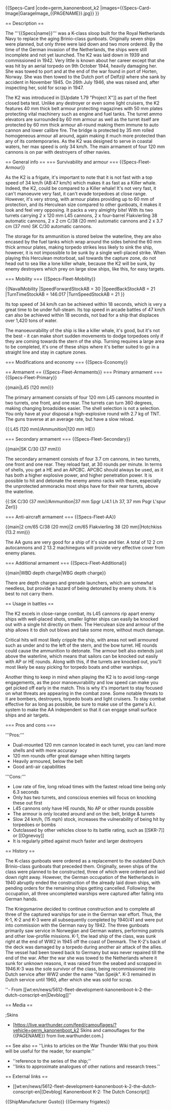 {{Specs-Card
|code=germ_kanonenboot_k2
|images={{Specs-Card-Image|GarageImage_{{PAGENAME}}.jpg}}
}}

== Description ==
<!-- ''In the first part of the description, cover the history of the ship's creation and military application. In the second part, tell the reader about using this ship in the game. Add a screenshot: if a beginner player has a hard time remembering vehicles by name, a picture will help them identify the ship in question.'' -->
The '''{{Specs|name}}''' was a K-class sloop built for the Royal Netherlands Navy to replace the aging Brinio-class gunboats. Originally seven ships were planned, but only three were laid down and two more ordered. By the time of the German invasion of the Netherlands, the ships were still incomplete and not yet launched. The K2 was laid down in 1939 and commissioned in 1942. Very little is known about her career except that she was hit by an aerial torpedo on 9th October 1944, heavily damaging her. She was towed to port and at the end of the war found in port of Horten, Norway. She was then towed to the Dutch port of Delfzijl where she sank by accident in November 1945. On 26th July 1946, she was raised and, after inspecting her, sold for scrap in 1947.

The K2 was introduced in [[Update 1.79 "Project X"]] as part of the fleet closed beta test. Unlike any destroyer or even some light cruisers, the K2 features 40 mm thick belt armour protecting magazines with 50 mm plates protecting vital machinery such as engine and fuel tanks. The turret ammo elevators are surrounded by 60 mm armour as well as the turret itself are protected by 60 mm thick armour all-round making them immune to auto cannon and lower calibre fire. The bridge is protected by 35 mm rolled homogeneous armour all around, again making it much more protected than any of its contemporaries. As the K2 was designed to serve in coastal waters, her max speed is only 34 km/h. The main armament of four 120 mm cannons is on par with destroyers of other navies.

== General info ==
=== Survivability and armour ===
{{Specs-Fleet-Armour}}
<!-- ''Talk about the vehicle's armour. Note the most well-defended and most vulnerable zones, e.g. the ammo magazine. Evaluate the composition of components and assemblies responsible for movement and manoeuvrability. Evaluate the survivability of the primary and secondary armaments separately. Don't forget to mention the size of the crew, which plays an important role in fleet mechanics. Save tips on preserving survivability for the "Usage in battles" section. If necessary, use a graphical template to show the most well-protected or most vulnerable points in the armour.'' -->

As the K2 is a frigate, it's important to note that it is not fast with a top speed of 34 km/h (AB:47 km/h) which makes it as fast as a Killer whale. Indeed, the K2, could be compared to a Killer whale!
It's not very fast, it can't manoeuvre very fast, it can't evade torpedoes at close range. However, it's very strong, with armour plates providing up to 60 mm of protection, and its Herculean size compared to other gunboats, it makes it look and feel very opposing. It packs a very almighty bite! With its two turrets carrying 2 x 120 mm L45 cannons, 2 x four-barrel Flakvierling 38 automatic cannons, 2 x 2 cm C/38 (20 mm) automatic cannons and 2 x 3.7 cm (37 mm) SK C/30 automatic cannons.

The storage for its ammunition is stored below the waterline, they are also encased by the fuel tanks which wrap around the sides behind the 60 mm thick armour plates, making torpedo strikes less likely to sink the ship, however, it is not impossible to be sunk by a single well-placed strike.
When playing this Herculean motorboat, sail towards the capture zone, do not head out to sea like a lone killer whale, because the K2 will be sunk, by enemy destroyers which prey on large slow ships, like this, for easy targets.

=== Mobility ===
{{Specs-Fleet-Mobility}}
<!-- ''Write about the ship's mobility. Evaluate its power and manoeuvrability, rudder rerouting speed, stopping speed at full tilt, with its maximum forward and reverse speed.'' -->

{{NavalMobility
|SpeedForwardStockAB = 30
|SpeedBackStockAB = 21
|TurnTimeStockAB = 146.017
|TurnSpeedStockAB = 21
}}

Its top speed of 34 km/h can be achieved within 18 seconds, which is very a great time to be under full-steam. Its top speed in arcade battles of 47 km/h can also be achieved within 18 seconds, not bad for a ship that displaces over 1,420 tons of water.

The manoeuvrability of the ship is like a killer whale, it's good, but it's not the best - it can make short sudden movements to dodge torpedoes only if they are coming towards the stern of the ship. Turning requires a large area to be completed, it's one of these ships where it's better suited to go in a straight line and stay in capture zones.

=== Modifications and economy ===
{{Specs-Economy}}

== Armament ==
{{Specs-Fleet-Armaments}}
=== Primary armament ===
{{Specs-Fleet-Primary}}
<!-- ''Provide information about the characteristics of the primary armament. Evaluate their efficacy in battle based on their reload speed, ballistics and the capacity of their shells. Add a link to the main article about the weapon: <code><nowiki>{{main|Weapon name (calibre)}}</nowiki></code>. Broadly describe the ammunition available for the primary armament, and provide recommendations on how to use it and which ammunition to choose.'' -->
{{main|L45 (120 mm)}}

The primary armament consists of four 120 mm L45 cannons mounted in two turrets, one front, and one rear. The turrets can turn 360 degrees, making changing broadsides easier. The shell selection is not a selection. You only have at your disposal a high-explosive round with 2.7 kg of TNT. The guns traverse at an average rate, but have a slow reload.

{{:L45 (120 mm)/Ammunition|120 mm HE}}

=== Secondary armament ===
{{Specs-Fleet-Secondary}}
<!-- ''Some ships are fitted with weapons of various calibres. Secondary armaments are defined as weapons chosen with the control <code>Select secondary weapon</code>. Evaluate the secondary armaments and give advice on how to use them. Describe the ammunition available for the secondary armament. Provide recommendations on how to use them and which ammunition to choose. Remember that any anti-air armament, even heavy calibre weapons, belong in the next section. If there is no secondary armament, remove this section.'' -->
{{main|SK C/30 (37 mm)}}

The secondary armament consists of four 3.7 cm cannons, in two turrets, one front and one rear. They reload fast, at 30 rounds per minute. In terms of shells, you get a HE and an APCBC. APCBC should always be used, as it has both a higher explosive power, and higher penetration power. It is possible to hit and detonate the enemy ammo racks with these, especially the unprotected ammoracks most ships have for their rear turrets, above the waterline.

{{:SK C/30 (37 mm)/Ammunition|37 mm Spgr L/4.1 Lh 37, 37 mm Psgr L'spur Zerl}}

=== Anti-aircraft armament ===
{{Specs-Fleet-AA}}
<!-- ''An important part of the ship's armament responsible for air defence. Anti-aircraft armament is defined by the weapon chosen with the control <code>Select anti-aircraft weapons</code>. Talk about the ship's anti-air cannons and machine guns, the number of guns and their positions, their effective range, and about their overall effectiveness – including against surface targets. If there are no anti-aircraft armaments, remove this section.'' -->
{{main|2 cm/65 C/38 (20 mm)|2 cm/65 Flakvierling 38 (20 mm)|Hotchkiss (13.2 mm)}}

The AA guns are very good for a ship of it's size and tier. A total of 12 2 cm autocannons and 2 13.2 machineguns will provide very effective cover from enemy planes.

=== Additional armament ===
{{Specs-Fleet-Additional}}
<!-- ''Describe the available additional armaments of the ship: depth charges, mines, torpedoes. Talk about their positions, available ammunition and launch features such as dead zones of torpedoes. If there is no additional armament, remove this section.'' -->
{{main|WBD depth charge|WBG depth charge}}

There are depth charges and grenade launchers, which are somewhat needless, but provide a hazard of being detonated by enemy shots. It is best to not carry them.

== Usage in battles ==
<!-- ''Describe the technique of using this ship, the characteristics of her use in a team and tips on strategy. Abstain from writing an entire guide – don't try to provide a single point of view, but give the reader food for thought. Talk about the most dangerous opponents for this vehicle and provide recommendations on fighting them. If necessary, note the specifics of playing with this vehicle in various modes (AB, RB, SB).'' -->

The K2 excels in close-range combat, its L45 cannons rip apart enemy ships with well-placed shots, smaller lighter ships can easily be knocked out with a single hit directly on them. The Herculean size and armour of the ship allows it to  dish out blows and take some more, without much damage.

Critical hits will most likely cripple the ship, with areas not well armoured such as under and to the left of the stern, and the bow turret. HE rounds could cause the ammunition to detonate. The armour belt also extends just above the waterline, which means that sailors can be knocked out easily with AP or HE rounds. Along with this, if the turrets are knocked out, you'll most likely be easy picking for torpedo boats and other warships.

Another thing to keep in mind when playing the K2 is to avoid long-range engagements, as the poor manoeuvrability and low speed can make you get picked off early in the match. This is why it's important to stay focused on what threats are appearing in the combat zone. Some notable threats to it are bombers, destroyers, torpedo boats and light cruisers. To stay combat effective for as long as possible, be sure to make use of the game's A.I. system to make the AA independent so that it can engage small surface ships and air targets.

=== Pros and cons ===
<!-- ''Summarise and briefly evaluate the vehicle in terms of its characteristics and combat effectiveness. Mark its pros and cons in the bulleted list. Try not to use more than 6 points for each of the characteristics. Avoid using categorical definitions such as "bad", "good" and the like - use substitutions with softer forms such as "inadequate" and "effective".'' -->

'''Pros:'''

* Dual-mounted 120 mm cannon located in each turret, you can land more shells and with more accuracy
* 120 mm rounds offer great damage when hitting targets
* Heavily armoured, below the belt
* Good anti-air capabilities

'''Cons:'''

* Low rate of fire, long reload times with the fastest reload time being only 6.3 seconds
* Only has two turrets, and conscious enemies will focus on knocking these out first
* L45 cannons only have HE rounds, No AP or other rounds possible
* The armour is only located around and on the: belt, bridge & turrets
* Slow 24 km/h, (15 mph) stock, increases the vulnerability of being hit by torpedoes or bombs
* Outclassed by other vehicles close to its battle rating, such as [[SKR-7]] or [[Ognevoy]]
* It is regularly pitted against much faster and larger destroyers

== History ==
<!-- ''Describe the history of the creation and combat usage of the ship in more detail than in the introduction. If the historical reference turns out to be too long, take it to a separate article, taking a link to the article about the ship and adding a block "/History" (example: <nowiki>https://wiki.warthunder.com/(Ship-name)/History</nowiki>) and add a link to it here using the <code>main</code> template. Be sure to reference text and sources by using <code><nowiki><ref></ref></nowiki></code>, as well as adding them at the end of the article with <code><nowiki><references /></nowiki></code>. This section may also include the ship's dev blog entry (if applicable) and the in-game encyclopedia description (under <code><nowiki>=== In-game description ===</nowiki></code>, also if applicable).'' -->
The K-class gunboats were ordered as a replacement to the outdated Dutch Brinio-class gunboats that preceded them. Originally, seven ships of the class were planned to be constructed, three of which were ordered and laid down right away. However, the German occupation of the Netherlands in 1940 abruptly ended the construction of the already laid down ships, with pending orders for the remaining ships getting cancelled. Following the occupation, all three uncompleted warships were captured after falling into German hands.

The Kriegsmarine decided to continue construction and to complete all three of the captured warships for use in the German war effort. Thus, the K-1, K-2 and K-3 were all subsequently completed by 1940/41 and were put into commission with the German navy by 1942. The three gunboats primarily saw service in Norwegian and German waters, performing patrols and other low-profile missions. K-1, the lead ship of the class, was sunk right at the end of WW2 in 1945 off the coast of Denmark. The К-2's back of the deck was damaged by a torpedo during another air attack of the allies. The vessel had been towed back to Germany but was never repaired till the end of the war. After the war she was towed to the Netherlands where it sunk for unknown reasons, it was raised from the seabed and scrapped in 1946.K-3 was the sole survivor of the class, being recommissioned into Dutch service after WW2 under the name "Van Speijk". K-3 remained in Dutch service until 1960, after which she was sold for scrap.

''- From [[wt:en/news/5612-fleet-development-kanonenboot-k-2-the-dutch-conscript-en|Devblog]]''

== Media ==
<!-- ''Excellent additions to the article would be video guides, screenshots from the game, and photos.'' -->

;Skins

* [https://live.warthunder.com/feed/camouflages/?vehicle=germ_kanonenboot_k2 Skins and camouflages for the {{PAGENAME}} from live.warthunder.com.]

== See also ==
''Links to articles on the War Thunder Wiki that you think will be useful for the reader, for example:''

* ''reference to the series of the ship;''
* ''links to approximate analogues of other nations and research trees.''

== External links ==
<!-- ''Paste links to sources and external resources, such as:''
* ''topic on the official game forum;''
* ''other literature.'' -->

* [[wt:en/news/5612-fleet-development-kanonenboot-k-2-the-dutch-conscript-en|[Devblog] Kanonenboot K-2: The Dutch Conscript]]

{{ShipManufacturer Gusto}}
{{Germany frigates}}